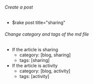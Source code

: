 ###### Create a post

* $rake post title="sharing"


###### Change category and tags of the md file
* If the article is sharing
    * category: [blog, sharing]
    * tags: [sharing]
* If the article is activity
    * category: [blog, activity]
    * tags: [activity]
